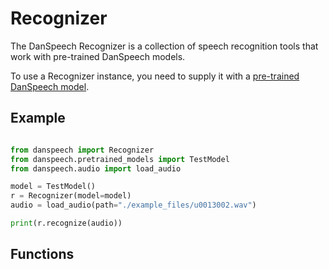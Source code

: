 # Recognizer

The DanSpeech Recognizer is a collection of speech recognition tools that work with 
pre-trained DanSpeech models. 

To use a Recognizer instance, you need to supply it with a [pre-trained DanSpeech model]((/docs/pre-trained-models#pre-trained-danspeech-models)).

## Example
```python

from danspeech import Recognizer
from danspeech.pretrained_models import TestModel
from danspeech.audio import load_audio

model = TestModel()
r = Recognizer(model=model)
audio = load_audio(path="./example_files/u0013002.wav")

print(r.recognize(audio))
```

## Functions


